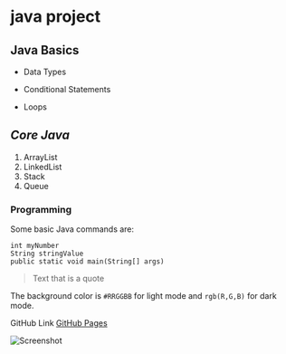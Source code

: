 # java project
## Java Basics
- Data Types 
* Conditional Statements
+ Loops
## *Core Java*
1. ArrayList 
1. LinkedList
1. Stack
1. Queue
### **Programming**

Some basic Java commands are:
```
int myNumber
String stringValue
public static void main(String[] args)
```

> Text that is a quote

The background color is `#RRGGBB` for light mode and `rgb(R,G,B)` for dark mode.

GitHub Link [GitHub Pages](https://github.com/Mukkanti-Chowdary/jsd6/)

![Screenshot](https://www.google.com/url?sa=i&url=https%3A%2F%2Ficonscout.com%2Ficons%2Fjava&psig=AOvVaw0XMkblqPaCADf1IsZapGII&ust=1701162854714000&source=images&cd=vfe&ved=0CBEQjRxqFwoTCMiP5c7r44IDFQAAAAAdAAAAABAE)
